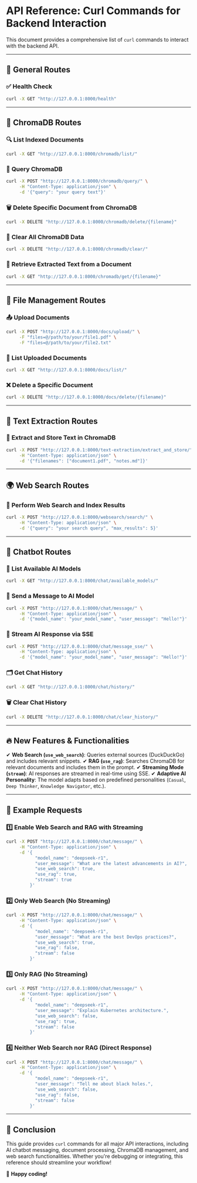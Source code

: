 # API Reference: Curl Commands for Backend Interaction

This document provides a comprehensive list of `curl` commands to interact with the backend API.

---

## 📌 **General Routes**

### ✅ **Health Check**
```sh
curl -X GET "http://127.0.0.1:8000/health"
```

---

## 📂 **ChromaDB Routes**

### 🔍 **List Indexed Documents**
```sh
curl -X GET "http://127.0.0.1:8000/chromadb/list/"
```

### 🔎 **Query ChromaDB**
```sh
curl -X POST "http://127.0.0.1:8000/chromadb/query/" \
     -H "Content-Type: application/json" \
     -d '{"query": "your query text"}'
```

### 🗑 **Delete Specific Document from ChromaDB**
```sh
curl -X DELETE "http://127.0.0.1:8000/chromadb/delete/{filename}"
```

### 🚀 **Clear All ChromaDB Data**
```sh
curl -X DELETE "http://127.0.0.1:8000/chromadb/clear/"
```

### 📄 **Retrieve Extracted Text from a Document**
```sh
curl -X GET "http://127.0.0.1:8000/chromadb/get/{filename}"
```

---

## 📁 **File Management Routes**

### 📤 **Upload Documents**
```sh
curl -X POST "http://127.0.0.1:8000/docs/upload/" \
     -F "files=@/path/to/your/file1.pdf" \
     -F "files=@/path/to/your/file2.txt"
```

### 📂 **List Uploaded Documents**
```sh
curl -X GET "http://127.0.0.1:8000/docs/list/"
```

### ❌ **Delete a Specific Document**
```sh
curl -X DELETE "http://127.0.0.1:8000/docs/delete/{filename}"
```

---

## 📝 **Text Extraction Routes**

### 📑 **Extract and Store Text in ChromaDB**
```sh
curl -X POST "http://127.0.0.1:8000/text-extraction/extract_and_store/" \
     -H "Content-Type: application/json" \
     -d '{"filenames": ["document1.pdf", "notes.md"]}'
```

---

## 🌍 **Web Search Routes**

### 🔎 **Perform Web Search and Index Results**
```sh
curl -X POST "http://127.0.0.1:8000/websearch/search/" \
     -H "Content-Type: application/json" \
     -d '{"query": "your search query", "max_results": 5}'
```

---

## 🤖 **Chatbot Routes**

### 🤖 **List Available AI Models**
```sh
curl -X GET "http://127.0.0.1:8000/chat/available_models/"
```

### 💬 **Send a Message to AI Model**
```sh
curl -X POST "http://127.0.0.1:8000/chat/message/" \
     -H "Content-Type: application/json" \
     -d '{"model_name": "your_model_name", "user_message": "Hello!"}'
```

### 🔄 **Stream AI Response via SSE**
```sh
curl -X POST "http://127.0.0.1:8000/chat/message_sse/" \
     -H "Content-Type: application/json" \
     -d '{"model_name": "your_model_name", "user_message": "Hello!"}'
```

### 🗂 **Get Chat History**
```sh
curl -X GET "http://127.0.0.1:8000/chat/history/"
```

### 🗑 **Clear Chat History**
```sh
curl -X DELETE "http://127.0.0.1:8000/chat/clear_history/"
```

---

## 🔥 **New Features & Functionalities**

✔ **Web Search (`use_web_search`)**: Queries external sources (DuckDuckGo) and includes relevant snippets.
✔ **RAG (`use_rag`)**: Searches ChromaDB for relevant documents and includes them in the prompt.
✔ **Streaming Mode (`stream`)**: AI responses are streamed in real-time using SSE.
✔ **Adaptive AI Personality**: The model adapts based on predefined personalities (`Casual`, `Deep Thinker`, `Knowledge Navigator`, etc.).

---

## 📌 **Example Requests**

### **1️⃣ Enable Web Search and RAG with Streaming**
```bash
curl -X POST "http://127.0.0.1:8000/chat/message/" \
     -H "Content-Type: application/json" \
     -d '{
           "model_name": "deepseek-r1",
           "user_message": "What are the latest advancements in AI?",
           "use_web_search": true,
           "use_rag": true,
           "stream": true
         }'
```

### **2️⃣ Only Web Search (No Streaming)**
```bash
curl -X POST "http://127.0.0.1:8000/chat/message/" \
     -H "Content-Type: application/json" \
     -d '{
           "model_name": "deepseek-r1",
           "user_message": "What are the best DevOps practices?",
           "use_web_search": true,
           "use_rag": false,
           "stream": false
         }'
```

### **3️⃣ Only RAG (No Streaming)**
```bash
curl -X POST "http://127.0.0.1:8000/chat/message/" \
     -H "Content-Type: application/json" \
     -d '{
           "model_name": "deepseek-r1",
           "user_message": "Explain Kubernetes architecture.",
           "use_web_search": false,
           "use_rag": true,
           "stream": false
         }'
```

### **4️⃣ Neither Web Search nor RAG (Direct Response)**
```bash
curl -X POST "http://127.0.0.1:8000/chat/message/" \
     -H "Content-Type: application/json" \
     -d '{
           "model_name": "deepseek-r1",
           "user_message": "Tell me about black holes.",
           "use_web_search": false,
           "use_rag": false,
           "stream": false
         }'
```

---

## 🎯 **Conclusion**

This guide provides `curl` commands for all major API interactions, including AI chatbot messaging, document processing, ChromaDB management, and web search functionalities. Whether you're debugging or integrating, this reference should streamline your workflow!

🚀 **Happy coding!**
